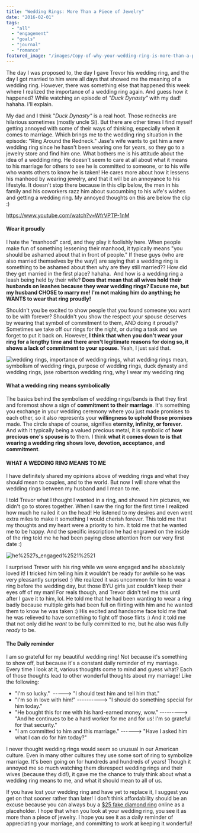 ```yaml
---
title: "Wedding Rings: More Than a Piece of Jewelry"
date: "2016-02-01"
tags:
  - "all"
  - "engagement"
  - "goals"
  - "journal"
  - "romance"
featured_image: "/images/Copy-of-why-your-wedding-ring-is-more-than-a-piece-of-jewelry.png"
---
```


The day I was proposed to, the day I gave Trevor his wedding ring, and the day I got married to him were all days that showed me the meaning of a wedding ring. However, there was something else that happened this week where I realized the importance of a wedding ring again. And guess how it happened? While watching an episode of _"Duck Dynasty"_ with my dad! hahaha. I'll explain.

My dad and I think "_Duck Dynasty"_ is a real hoot. Those rednecks are hilarious sometimes (mostly uncle Si). But there are other times I find myself getting annoyed with some of their ways of thinking, especially when it comes to marriage. Which brings me to the wedding ring situation in the episode: "Ring Around the Redneck." Jase's wife wants to get him a new wedding ring since he hasn't been wearing one for years, so they go to a jewelry store and find him one. What bothers me is his attitude about the idea of a wedding ring. He doesn't seem to care at all about what it means to his marriage for others to see he is committed to someone, or to his wife who wants others to know he is taken! He cares more about how it lessens his manhood by wearing jewelry, and that it will be an annoyance to his lifestyle. It doesn't stop there because in this clip below, the men in his family and his coworkers razz him about succumbing to his wife's wishes and getting a wedding ring. My annoyed thoughts on this are below the clip :)

https://www.youtube.com/watch?v=WfrVPTP-1nM

#### Wear it proudly

I hate the "manhood" card, and they play it foolishly here. When people make fun of something lessening their manhood, it typically means "you should be ashamed about that in front of people." If these guys (who are also married themselves by the way!) are saying that a wedding ring is something to be ashamed about then why are they still married?? How did they get married in the first place? hahaha.  And how is a wedding ring a leash being held by their wife? **Does that mean that all wives hold their husbands on leashes because they wear wedding rings? Excuse me, but my husband CHOSE to marry me! I'm not making him do anything; he WANTS to wear that ring proudly!**

Shouldn't you be excited to show people that you found someone you want to be with forever? Shouldn't you show the respect your spouse deserves by wearing that symbol of commitment to them, AND doing it proudly? Sometimes we take off our rings for the night, or during a task and we forget to put it back on. However, **I think that when you don't wear your ring for a lengthy time and there aren't legitimate reasons for doing so, it shows a lack of commitment to your spouse.** Yeah, I just said that.

![wedding rings, importance of wedding rings, what wedding rings mean, symbolism of wedding rings, purpose of wedding rings, duck dynasty and wedding rings, jase robertson wedding ring, why I wear my wedding ring](/images/TrevorAmy_reception_JDA_0020.jpg)

#### What a wedding ring means symbolically

The basics behind the symbolism of wedding rings/bands is that they first and foremost show a sign of **commitment to their marriage**. It's something you exchange in your wedding ceremony where you just made promises to each other, so it also represents your **willingness to uphold those promises** made. The circle shape of course, signifies **eternity, infinity, or forever**. And with it typically being a valued precious metal, it is symbolic of **how precious one's spouse is** to them. I think **what it comes down to is that wearing a wedding ring shows love, devotion, acceptance, and commitment**.

#### WHAT A WEDDING RING MEANS TO ME

I have definitely shared my opinions above of wedding rings and what they should mean to couples, and to the world. But now I will share what the wedding rings between my husband and I mean to me.

I told Trevor what I thought I wanted in a ring, and showed him pictures, we didn't go to stores together. When I saw the ring for the first time I realized how much he nailed it on the head! He listened to my desires and even went extra miles to make it something I would cherish forever. This told me that my thoughts and my heart were a priority to him. It told me that he wanted me to be happy. And the specific inscription he had engraved on the inside of the ring told me he had been paying close attention from our very first date :)

![he%2527s_engaged%2521%2521](/images/he2527s_engaged25212521.jpg)

I surprised Trevor with his ring while we were engaged and he absolutely loved it! I tricked him telling him it wouldn't be ready for awhile so he was very pleasantly surprised :) We realized it was uncommon for him to wear a ring before the wedding day, but those BYU girls just couldn't keep their eyes off of my man! For reals though, and Trevor didn't tell me this until after I gave it to him, lol. He told me that he had been wanting to wear a ring badly because multiple girls had been full on flirting with him and he wanted them to know he was taken :) His excited and handsome face told me that he was relieved to have something to fight off those flirts :) And it told me that not only did he _want_ to be fully committed to me, but he also was fully _ready_ to be.

#### The Daily reminder

I am so grateful for my beautiful wedding ring! Not because it's something to show off, but because it's a constant daily reminder of my marriage. Every time I look at it, various thoughts come to mind and guess what? Each of those thoughts lead to other wonderful thoughts about my marriage! Like the following:

- "I'm so lucky."  -----> "I should text him and tell him that."
- "I'm so in love with him!" ----------> "I should do something special for him today."
- "He bought this for me with his hard-earned money, wow." ---------> "And he continues to be a hard worker for me and for us! I'm so grateful for that security."
- "I am committed to him and this marriage." ------> "Have I asked him what I can do for him today?"

I never thought wedding rings would seem so unusual in our American culture. Even in many other cultures they use some sort of ring to symbolize marriage. It's been going on for hundreds and hundreds of years! Though it annoyed me so much watching them disrespect wedding rings and their wives (because they did!), it gave me the chance to truly think about what a wedding ring means to me, and what it should mean to all of us.

If you have lost your wedding ring and have yet to replace it, I suggest you get on that sooner rather than later! I don't think affordability should be an excuse because you can always buy a [$25 fake diamond ring](https://www.amazon.com/gp/product/B00IS8XH2O/ref=as_li_tl?ie=UTF8&tag=amyjofreshlym-20&camp=1789&creative=9325&linkCode=as2&creativeASIN=B00IS8XH2O&linkId=fe555fa5ea813022a8382116a2024599) online as a placeholder. I hope that when you look at your wedding ring, you see it as more than a piece of jewelry. I hope you see it as a daily reminder of appreciating your marriage, and committing to work at keeping it wonderful!
